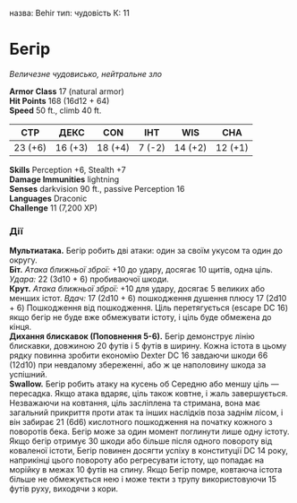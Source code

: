 назва: Behir тип: чудовість К: 11

# Бегір
_Величезне чудовисько, нейтральне зло_

**Armor Class** 17 (natural armor)    
**Hit Points** 168 (16d12 + 64)    
**Speed** 50 ft., climb 40 ft.

| СТР     | ДЕКС    | CON     | ІНТ    | WIS     | CHA     |
| ------- | ------- | ------- | ------ | ------- | ------- |
| 23 (+6) | 16 (+3) | 18 (+4) | 7 (-2) | 14 (+2) | 12 (+1) |

**Skills** Perception +6, Stealth +7    
**Damage Immunities** lightning    
**Senses** darkvision 90 ft., passive Perception 16    
**Languages** Draconic    
**Challenge** 11 (7,200 XP)


### Дії
**Мультиатака.** Бегір робить дві атаки: один за своїм укусом та один до округу.    
**Біт.** _Атака ближньої зброї:_ +10 до удару, досягає 10 щитів, одна ціль. _Удара:_ 22 (3d10 + 6) пробиваючої шкоди.    
**Крут.** _Атака ближньої зброї:_ +10 для удару, досягає 5 великих або менших істот. _Вдач:_ 17 (2d10 + 6) пошкодження душення плюсу 17 (2d10 + 6) Пошкодження від пошкодження. Ціль перетягується (escape DC 16) якщо бегір не буде вже обмежувати істоту, і ціль буде обмежена до кінця.    
**Дихання блискавок (Поповнення 5-6).** Бегір демонструє лінію блискавки, довжиною 20 футів і 5 футів в ширину. Кожна істота в цьому рядку повинна зробити економію Dexter DC 16 завдаючи шкоди 66 (12d10) при невдалому збереженні, або ж це наполовину шкода за успішний.    
**Swallow.** Бегір робить атаку на кусень об Середню або меншу ціль — пересадка. Якщо атака вдаряє, ціль також ковтне, і жаль завершується. Незважаючи на ковтання, ціль засліплена та стримана, вона має загальний прикриття проти атак та інших наслідків поза заднім лісом, і він забирає 21 (6d6) кислотного пошкодження на початку кожного з поворотів бека. Бегір може за один момент поглинути лише одну істоту.    
Якщо бегір отримує 30 шкоди або більше після одного повороту від коваленої істоти, Бегір повинен досягти успіху в конституції DC 14 року, наприкінці цього повороту або регресувати істоту, що попадає на морійку в межах 10 футів на спину. Якщо Бегір помре, ковтаюча істота більше не обмежується нею і може текти з трупу використовуючи 15 футів руху, виходячи з кори.